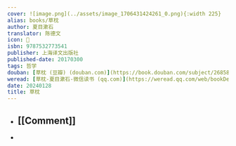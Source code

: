 ```yaml
---
cover: ![image.png](../assets/image_1706431424261_0.png){:width 225}
alias: books/草枕
author: 夏目漱石
translator: 陈德文
icon: 📖
isbn: 9787532773541
publisher: 上海译文出版社
published-date: 20170300
tags: 哲学
douban: [草枕 (豆瓣) (douban.com)](https://book.douban.com/subject/26858848/)
weread: [草枕-夏目漱石-微信读书 (qq.com)](https://weread.qq.com/web/bookDetail/856324807171a05f856527d)
date: 20240128
title: 草枕
---
```


- ## [[Comment]]
-